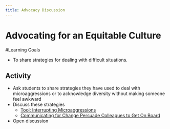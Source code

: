 ```yaml
---
title: Advocacy Discussion
---
```


# Advocating for an Equitable Culture

#Learning Goals
+ To share strategies for dealing with difficult situations.

## Activity
+ Ask students to share strategies they have used to deal with microaggressions or to acknowledge diversity without making someone feel awkward
+ Discuss these strategies
  + [Tool: Interrupting Microaggressions](http://ucop.edu/academic-personnel-programs//_files/seminars/Tool_Interrupt_Microaggressions.pdf)
  + [Communicating for Change Persuade Colleagues to Get On Board](https://www.ncwit.org/sites/default/files/resources/communicatingforchange_02202013.pdf)
+ Open discussion
